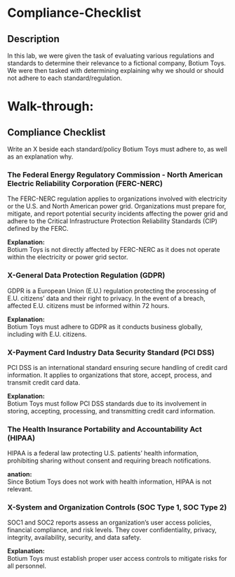 <h1>Compliance-Checklist</h1>

<h2>Description</h2>
In this lab, we were given the task of evaluating various regulations and standards to determine their relevance to a fictional company, Botium Toys. We were then tasked with determining explaining why we should or should not adhere to each standard/regulation.
<br />

<h1>Walk-through:</h1>

## Compliance Checklist
Write an X beside each standard/policy Botium Toys must adhere to, as well as an explanation why.

### The Federal Energy Regulatory Commission - North American Electric Reliability Corporation (FERC-NERC)

The FERC-NERC regulation applies to organizations involved with electricity or the U.S. and North American power grid. Organizations must prepare for, mitigate, and report potential security incidents affecting the power grid and adhere to the Critical Infrastructure Protection Reliability Standards (CIP) defined by the FERC.

**Explanation:**  
Botium Toys is not directly affected by FERC-NERC as it does not operate within the electricity or power grid sector.

### X-General Data Protection Regulation (GDPR)

GDPR is a European Union (E.U.) regulation protecting the processing of E.U. citizens’ data and their right to privacy. In the event of a breach, affected E.U. citizens must be informed within 72 hours.

**Explanation:**  
Botium Toys must adhere to GDPR as it conducts business globally, including with E.U. citizens.

### X-Payment Card Industry Data Security Standard (PCI DSS)

PCI DSS is an international standard ensuring secure handling of credit card information. It applies to organizations that store, accept, process, and transmit credit card data.

**Explanation:**  
Botium Toys must follow PCI DSS standards due to its involvement in storing, accepting, processing, and transmitting credit card information.

### The Health Insurance Portability and Accountability Act (HIPAA)

HIPAA is a federal law protecting U.S. patients’ health information, prohibiting sharing without consent and requiring breach notifications.

**anation:**  
Since Botium Toys does not work with health information, HIPAA is not relevant.

### X-System and Organization Controls (SOC Type 1, SOC Type 2)

SOC1 and SOC2 reports assess an organization’s user access policies, financial compliance, and risk levels. They cover confidentiality, privacy, integrity, availability, security, and data safety.

**Explanation:**  
Botium Toys must establish proper user access controls to mitigate risks for all personnel.
